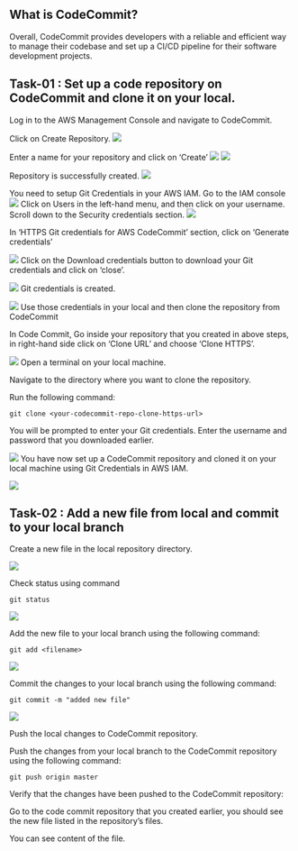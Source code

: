 ## What is CodeCommit?

Overall, CodeCommit provides developers with a reliable and efficient way to manage their codebase and set up a CI/CD pipeline for their software development projects.


## Task-01 : Set up a code repository on CodeCommit and clone it on your local.


Log in to the AWS Management Console and navigate to CodeCommit.

Click on Create Repository.
![](https://github.com/smitwaman/aws-pipeline-demo/blob/main/images/Part-1/17114421333049127667631684455305.jpg)

Enter a name for your repository and click on ‘Create’
![](https://github.com/smitwaman/aws-pipeline-demo/blob/main/images/Part-1/17114421472736142380584481669075.jpg)
![](https://github.com/smitwaman/aws-pipeline-demo/blob/main/images/Part-1/17114421619747248613192802958925.jpg)


Repository is successfully created.
![](https://github.com/smitwaman/aws-pipeline-demo/blob/main/images/Part-1/17114421719164887670126854897603.jpg)

You need to setup Git Credentials in your AWS IAM.
Go to the IAM console
![](https://github.com/smitwaman/aws-pipeline-demo/blob/main/images/Part-1/17114421814297370581318621414267.jpg)
Click on Users in the left-hand menu, and then click on your username.
Scroll down to the Security credentials section.
![](https://github.com/smitwaman/aws-pipeline-demo/blob/main/images/Part-1/17114421922654049310732604512426.jpg)

In ‘HTTPS Git credentials for AWS CodeCommit’ section, click on ‘Generate credentials’

![](https://github.com/smitwaman/aws-pipeline-demo/blob/main/images/Part-1/17114422150461634421286555925973.jpg)
Click on the Download credentials button to download your Git credentials and click on ‘close’.

![](https://github.com/smitwaman/aws-pipeline-demo/blob/main/images/Part-1/17114422274747054284241599923289.jpg)
Git credentials is created.

![](https://github.com/smitwaman/aws-pipeline-demo/blob/main/images/Part-1/17114422484606893200580683051067.jpg)
Use those credentials in your local and then clone the repository from CodeCommit

In Code Commit, Go inside your repository that you created in above steps, in right-hand side click on ‘Clone URL’ and choose ‘Clone HTTPS’.

![](https://github.com/smitwaman/aws-pipeline-demo/blob/main/images/Part-1/17114422884498673032346891211904.jpg)
Open a terminal on your local machine.

Navigate to the directory where you want to clone the repository.

Run the following command:
```
git clone <your-codecommit-repo-clone-https-url>

```
You will be prompted to enter your Git credentials. Enter the username and password that you downloaded earlier.

![](https://github.com/smitwaman/aws-pipeline-demo/blob/main/images/Part-1/17114423006958393725100909271482.jpg)
You have now set up a CodeCommit repository and cloned it on your local machine using Git Credentials in AWS IAM.

![](https://github.com/smitwaman/aws-pipeline-demo/blob/main/images/Part-1/17114423127588713896442539460599.jpg)

## Task-02 : Add a new file from local and commit to your local branch

Create a new file in the local repository directory.

![](
https://github.com/smitwaman/aws-pipeline-demo/blob/main/images/images/17114520181045940416386530328758.jpg)

Check status using command 

```git status```

![](
https://github.com/smitwaman/aws-pipeline-demo/blob/main/images/images/17114520280932298130353837620251.jpg)

Add the new file to your local branch using the following command:

```
git add <filename>
```
![](
https://github.com/smitwaman/aws-pipeline-demo/blob/main/images/images/17114520362126277315065496932400.jpg)

Commit the changes to your local branch using the following command:
```
git commit -m "added new file"
```
![](
https://github.com/smitwaman/aws-pipeline-demo/blob/main/images/images/17114520427632978915340616696705.jpg)

Push the local changes to CodeCommit repository.

Push the changes from your local branch to the CodeCommit repository using the following command:
```
git push origin master
```

Verify that the changes have been pushed to the CodeCommit repository:

Go to the code commit repository that you created earlier, you should see the new file listed in the repository’s files.


You can see content of the file.




